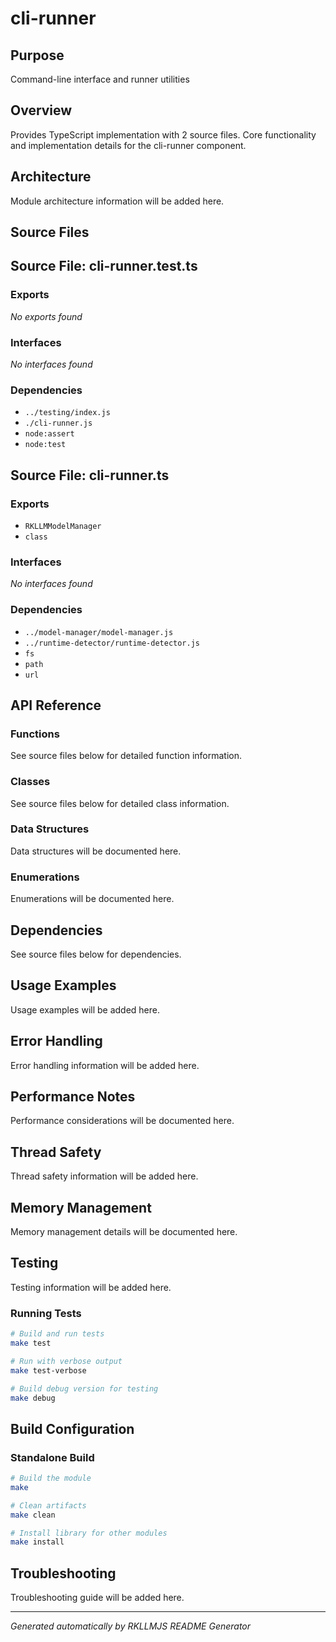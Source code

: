 # cli-runner

## Purpose
Command-line interface and runner utilities

## Overview
Provides TypeScript implementation with 2 source files. Core functionality and implementation details for the cli-runner component.

## Architecture
Module architecture information will be added here.

## Source Files
## Source File: cli-runner.test.ts

### Exports
*No exports found*

### Interfaces
*No interfaces found*

### Dependencies
- `../testing/index.js`
- `./cli-runner.js`
- `node:assert`
- `node:test`

## Source File: cli-runner.ts

### Exports
- `RKLLMModelManager`
- `class`

### Interfaces
*No interfaces found*

### Dependencies
- `../model-manager/model-manager.js`
- `../runtime-detector/runtime-detector.js`
- `fs`
- `path`
- `url`


## API Reference

### Functions
See source files below for detailed function information.

### Classes
See source files below for detailed class information.

### Data Structures
Data structures will be documented here.

### Enumerations
Enumerations will be documented here.

## Dependencies
See source files below for dependencies.

## Usage Examples
Usage examples will be added here.

## Error Handling
Error handling information will be added here.

## Performance Notes
Performance considerations will be documented here.

## Thread Safety
Thread safety information will be added here.

## Memory Management
Memory management details will be documented here.

## Testing
Testing information will be added here.

### Running Tests
```bash
# Build and run tests
make test

# Run with verbose output
make test-verbose

# Build debug version for testing
make debug
```

## Build Configuration

### Standalone Build
```bash
# Build the module
make

# Clean artifacts
make clean

# Install library for other modules
make install
```

## Troubleshooting
Troubleshooting guide will be added here.

---
*Generated automatically by RKLLMJS README Generator*
